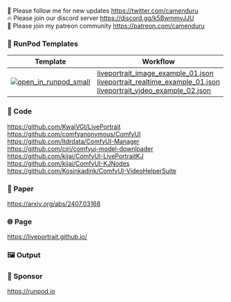 🐣 Please follow me for new updates https://twitter.com/camenduru <br />
🔥 Please join our discord server https://discord.gg/k5BwmmvJJU <br />
🥳 Please join my patreon community https://patreon.com/camenduru <br />

### 🍇 RunPod Templates

| Template | Workflow
| --- | --- |
[![open_in_runpod_small](https://github.com/user-attachments/assets/620c622a-fb34-4a0a-bd0c-16ff195c90e9)](https://runpod.io/console/deploy?template=qcx0ys9qks&ref=iqi9iy8y) | [liveportrait_image_example_01.json](https://github.com/kijai/ComfyUI-LivePortraitKJ/blob/main/examples/liveportrait_image_example_01.json) <br /> [liveportrait_realtime_example_01.json](https://github.com/kijai/ComfyUI-LivePortraitKJ/blob/main/examples/liveportrait_realtime_example_01.json) <br /> [liveportrait_video_example_02.json](https://github.com/kijai/ComfyUI-LivePortraitKJ/blob/main/examples/liveportrait_video_example_02.json)

### 🧬 Code
https://github.com/KwaiVGI/LivePortrait <br />
https://github.com/comfyanonymous/ComfyUI <br />
https://github.com/ltdrdata/ComfyUI-Manager <br />
https://github.com/ciri/comfyui-model-downloader <br />
https://github.com/kijai/ComfyUI-LivePortraitKJ <br />
https://github.com/kijai/ComfyUI-KJNodes <br />
https://github.com/Kosinkadink/ComfyUI-VideoHelperSuite <br />

### 📄 Paper
https://arxiv.org/abs/2407.03168

### 🌐 Page
https://liveportrait.github.io/

### 🖼 Output


### 🏢 Sponsor
https://runpod.io
